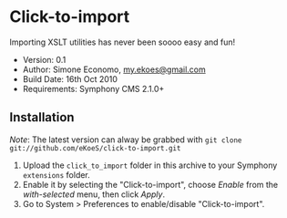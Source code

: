 # Click-to-import

Importing XSLT utilities has never been soooo easy and fun!

- Version: 0.1
- Author: Simone Economo, my.ekoes@gmail.com
- Build Date: 16th Oct 2010
- Requirements: Symphony CMS 2.1.0+

## Installation

_Note_: The latest version can alway be grabbed with `git clone git://github.com/eKoeS/click-to-import.git`

1. Upload the `click_to_import` folder in this archive to your Symphony `extensions` folder.
2. Enable it by selecting the "Click-to-import", choose _Enable_ from the _with-selected_ menu, then click _Apply_.
3. Go to System > Preferences to enable/disable "Click-to-import".
